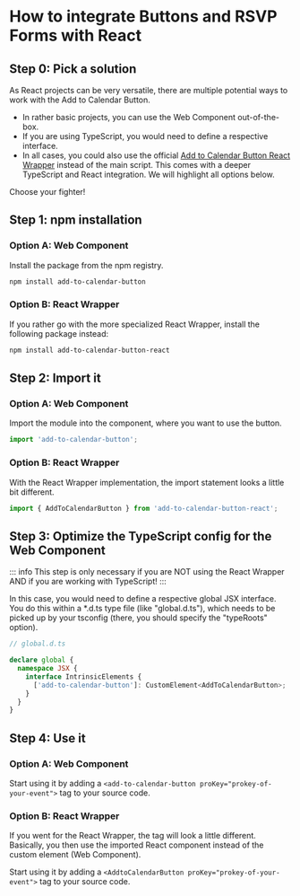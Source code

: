 
# How to integrate Buttons and RSVP Forms with React

## Step 0: Pick a solution

As React projects can be very versatile, there are multiple potential ways to work with the Add to Calendar Button.

* In rather basic projects, you can use the Web Component out-of-the-box.
* If you are using TypeScript, you would need to define a respective interface.
* In all cases, you could also use the official [Add to Calendar Button React Wrapper](https://github.com/add2cal/add-to-calendar-button-react) instead of the main script. This comes with a deeper TypeScript and React integration.
We will highlight all options below.

Choose your fighter!

## Step 1: npm installation

### Option A: Web Component

Install the package from the npm registry.

```bash
npm install add-to-calendar-button
```

### Option B: React Wrapper

If you rather go with the more specialized React Wrapper, install the following package instead:

```bash
npm install add-to-calendar-button-react
```

## Step 2: Import it

### Option A: Web Component

Import the module into the component, where you want to use the button.

```typescript
import 'add-to-calendar-button';
```

### Option B: React Wrapper

With the React Wrapper implementation, the import statement looks a little bit different.

```typescript
import { AddToCalendarButton } from 'add-to-calendar-button-react';
```

## Step 3: Optimize the TypeScript config for the Web Component

::: info
This step is only necessary if you are NOT using the React Wrapper AND if you are working with TypeScript!
:::

In this case, you would need to define a respective global JSX interface. You do this within a *.d.ts type file (like "global.d.ts"), which needs to be picked up by your tsconfig (there, you should specify the "typeRoots" option).

```typescript
// global.d.ts

declare global {
  namespace JSX {
    interface IntrinsicElements {
      ['add-to-calendar-button']: CustomElement<AddToCalendarButton>;
    }
  }
}
```

## Step 4: Use it

### Option A: Web Component

Start using it by adding a `<add-to-calendar-button proKey="prokey-of-your-event">` tag to your source code.

### Option B: React Wrapper
If you went for the React Wrapper, the tag will look a little different. Basically, you then use the imported React component instead of the custom element (Web Component).

Start using it by adding a `<AddtoCalendarButton proKey="prokey-of-your-event">` tag to your source code.
